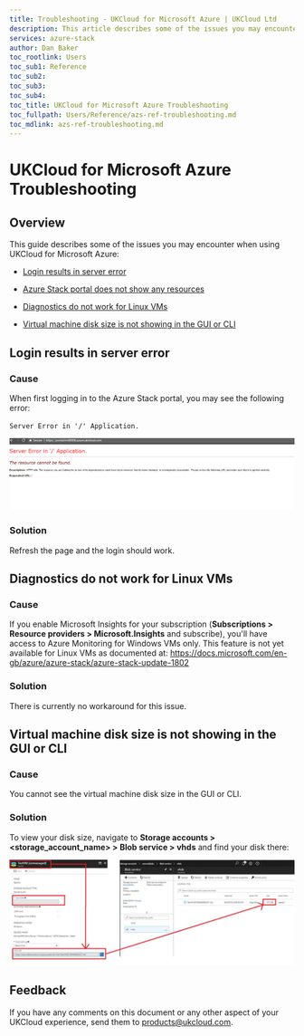```yaml
---
title: Troubleshooting - UKCloud for Microsoft Azure | UKCloud Ltd
description: This article describes some of the issues you may encounter when using UKCloud for Microsoft Azure
services: azure-stack
author: Dan Baker
toc_rootlink: Users
toc_sub1: Reference
toc_sub2:
toc_sub3:
toc_sub4:
toc_title: UKCloud for Microsoft Azure Troubleshooting
toc_fullpath: Users/Reference/azs-ref-troubleshooting.md
toc_mdlink: azs-ref-troubleshooting.md
---
```


# UKCloud for Microsoft Azure Troubleshooting

## Overview

This guide describes some of the issues you may encounter when using UKCloud for Microsoft Azure:

- [Login results in server error](#login-results-in-server-error)

- [Azure Stack portal does not show any resources](#azure-stack-portal-does-not-show-any-resources)

- [Diagnostics do not work for Linux VMs](#diagnostics-do-not-work-for-linux-vms)

- [Virtual machine disk size is not showing in the GUI or CLI](#virtual-machine-disk-size-is-not-showing-in-the-gui-or-cli)

## Login results in server error

### Cause

When first logging in to the Azure Stack portal, you may see the following error:

`Server Error in '/' Application.`

![Server Error](images/azs-login-error.png)

### Solution

Refresh the page and the login should work.

## Diagnostics do not work for Linux VMs

### Cause

If you enable Microsoft Insights for your subscription (**Subscriptions > Resource providers > Microsoft.Insights** and subscribe), you'll have access to Azure Monitoring for Windows VMs only. This feature is not yet available for Linux VMs as documented at: <https://docs.microsoft.com/en-gb/azure/azure-stack/azure-stack-update-1802>

### Solution

There is currently no workaround for this issue.

## Virtual machine disk size is not showing in the GUI or CLI

### Cause

You cannot see the virtual machine disk size in the GUI or CLI.

### Solution

To view your disk size, navigate to **Storage accounts > <storage_account_name> > Blob service > vhds** and find your disk there:

![VM Size in GUI](images/azs-disk-size.png)

## Feedback

If you have any comments on this document or any other aspect of your UKCloud experience, send them to <products@ukcloud.com>.
